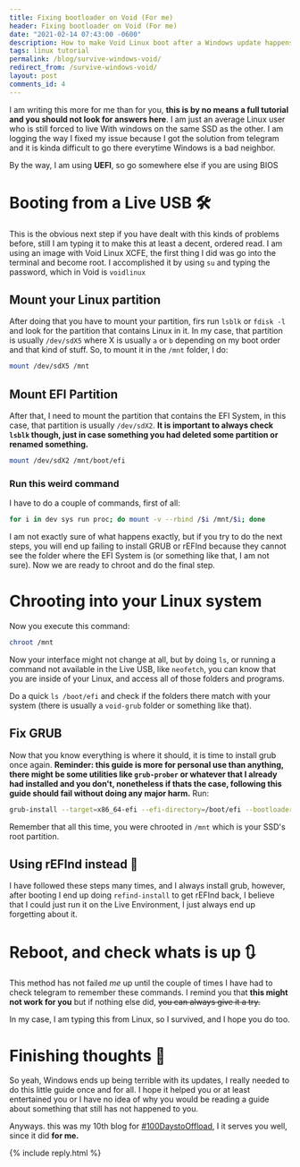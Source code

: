 ```yaml
---
title: Fixing bootloader on Void (For me)
header: Fixing bootloader on Void (For me)
date: "2021-02-14 07:43:00 -0600"
description: How to make Void Linux boot after a Windows update happens and kills everything. 
tags: linux tutorial
permalink: /blog/survive-windows-void/
redirect_from: /survive-windows-void/
layout: post
comments_id: 4
---
```


I am writing this more for me than for you, __this is by no means a full tutorial and you should not look for answers here__. I am just an average Linux user who is still forced to live With windows on the same SSD as the other. I am logging the way I fixed my issue because I got the solution from telegram and it is kinda difficult to go there everytime Windows is a bad neighbor.

By the way, I am using **UEFI**, so go somewhere else if you are using BIOS

# Booting from a Live USB 🛠

This is the obvious next step if you have dealt with this kinds of problems before, still I am typing it to make this at least a decent, ordered read. I am using an image with Void Linux XCFE, the first thing I did was go into the terminal and become root. I accomplished it by using `su` and typing the password, which in Void is `voidlinux`

## Mount your Linux partition

After doing that you have to mount your partition, firs run `lsblk` or `fdisk -l` and look for the partition that contains Linux in it. In my case, that partition is usually `/dev/sdX5` where X is usually `a` or `b` depending on my boot order and that kind of stuff. So, to mount it in the `/mnt` folder, I do:

```bash
mount /dev/sdX5 /mnt
```

## Mount EFI Partition

After that, I need to mount the partition that contains the EFI System, in this case, that partition is usually `/dev/sdX2`. **It is important to always check `lsblk` though, just in case something you had deleted some partition or renamed something.**

```bash
mount /dev/sdX2 /mnt/boot/efi
```


### Run this weird command

I have to do a couple of commands, first of all:

```bash
for i in dev sys run proc; do mount -v --rbind /$i /mnt/$i; done
```

I am not exactly sure of what happens exactly, but if you try to do the  next steps, you will end up failing to install GRUB or rEFInd because they cannot see the folder where the EFI System is (or something like that, I am not sure).
Now we are ready to chroot and do the final step.

# Chrooting into your Linux system

Now you execute this command:

```bash
chroot /mnt
```

Now your interface might not change at all, but by doing `ls`, or running a command not available in the Live USB, like `neofetch`, you can know that you are inside of your Linux, and access all of those folders and programs.

Do a quick  `ls /boot/efi` and check if the folders there match with your system (there is usually a `void-grub` folder or something like that).

## Fix GRUB

Now that you know everything is where it should, it is time to install grub once again. **Reminder: this guide is more for personal use than anything, there might be some utilities like `grub-prober` or whatever that I already had installed and you don't, nonetheless if thats the case, following this guide should fail without doing any major harm.** Run:

```bash
grub-install --target=x86_64-efi --efi-directory=/boot/efi --bootloader-id=GRUB --recheck
```

Remember that all this time, you were chrooted in `/mnt` which is your SSD's root partition.


## Using rEFInd instead 🛑

I have followed these steps many times, and I always install grub, however, after booting I end up doing `refind-install` to get rEFInd back, I believe that I could just run it on the Live Environment, I just always end up forgetting about it.

# Reboot, and check whats is up 🔃

This method has not failed *me* up until the couple of times I have had to check telegram to remember these commands. I remind you that **this might not work for you** but if nothing else did, ~~you can always give it a try.~~

In my case, I am typing this from Linux, so I survived, and I hope you do too.
# Finishing thoughts 💭

So yeah, Windows ends up being terrible with its updates, I really needed to do this little guide once and for all. I hope it helped you or at least entertained you or I have no idea of why you would be reading a guide about something that still has not happened to you.

Anyways. this was my 10th blog for [#100DaystoOffload](https://100daystooffload.com), I it serves you well, since it did **for me.**

















 



{% include reply.html %}
